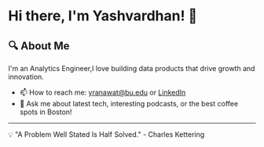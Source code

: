 # Hi there, I'm Yashvardhan! 👋

## 🔍 About Me
I'm an Analytics Engineer,I love building data products that drive growth and innovation.

- 📫 How to reach me: yranawat@bu.edu or [LinkedIn](https://www.linkedin.com/in/yashvardhan-singh-ranawat/)
- 💬 Ask me about latest tech, interesting podcasts, or the best coffee spots in Boston!

---

💡 "A Problem Well Stated Is Half Solved." - Charles Kettering
